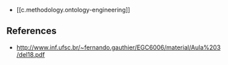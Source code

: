 
- [[c.methodology.ontology-engineering]]


## References

- http://www.inf.ufsc.br/~fernando.gauthier/EGC6006/material/Aula%203/del18.pdf